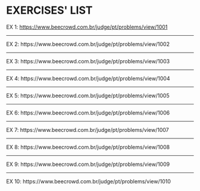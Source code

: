 # EXERCISES' LIST

EX 1: https://www.beecrowd.com.br/judge/pt/problems/view/1001
<hr>
EX 2: https://www.beecrowd.com.br/judge/pt/problems/view/1002
<hr>
EX 3: https://www.beecrowd.com.br/judge/pt/problems/view/1003
<hr>
EX 4: https://www.beecrowd.com.br/judge/pt/problems/view/1004
<hr>
EX 5: https://www.beecrowd.com.br/judge/pt/problems/view/1005
<hr>
EX 6: https://www.beecrowd.com.br/judge/pt/problems/view/1006
<hr>
EX 7: https://www.beecrowd.com.br/judge/pt/problems/view/1007
<hr>
EX 8: https://www.beecrowd.com.br/judge/pt/problems/view/1008
<hr>
EX 9: https://www.beecrowd.com.br/judge/pt/problems/view/1009
<hr>
EX 10: https://www.beecrowd.com.br/judge/pt/problems/view/1010
